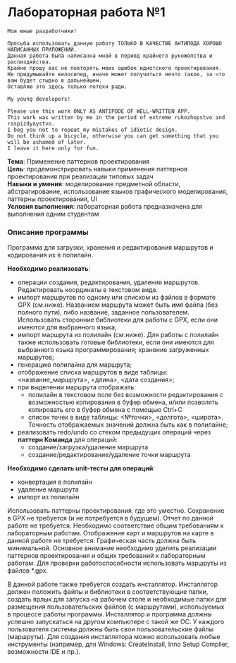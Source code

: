 # Лабораторная работа №1

    Мои юные разработчики! 

    Просьба использовать данную работу ТОЛЬКО В КАЧЕСТВЕ АНТИПОДА ХОРОШО НАПИСАННЫХ ПРИЛОЖЕНИЙ.
    Данная работа была написанна мной в период крайнего рукожопства и распиздяйства. 
    Крайне прошу вас не повторять моих ошибок идиотского проектирования. 
    Не придумывайте велосипед, иначе может получиться нечто такое, за что вам будет стыдно в дальнейшем. 
    Оставляю это здесь только потехи ради.
    
    My young developers!

    Please use this work ONLY AS ANTIPODE OF WELL-WRITTEN APP.
    This work was written by me in the period of extreme rukozhopstvo and raspizdyaystvo.
    I beg you not to repeat my mistakes of idiotic design.
    Do not think up a bicycle, otherwise you can get something that you will be ashamed of later.
    I leave it here only for fun.

**Тема**: Применение паттернов проектирования <br>
**Цель**: продемонстрировать навыки применения паттернов проектирования при реализации типовых задач <br>
**Навыки и умения**: моделирование предметной области, абстрагирование, использование языков графического моделирования, паттерны проектирования, UI <br> 
**Условия выполнения**: лабораторная работа предназначена для выполнения одним студентом

### Описание программы
Программа для загрузки, хранения и редактирования маршрутов и кодирования их в полилайн.

**Необходимо реализовать**:
- операции создания, редактирования, удаления маршрутов. Редактировать координаты в текстовом виде.
- импорт маршрутов по одному или списком из файлов в формате GPX (см.ниже). Названием маршрута может быть имя файла (без полного пути), либо название, заданное пользователем. Использовать сторонние библиотеки для работы с GPX, если они имеются для выбранного языка;
- импорт маршрута из полилайн (см.ниже). Для работы с полилайн также использовать готовые библиотеки, если они имеются для выбранного языка программирования;
хранение загруженных маршрутов;
- генерацию полилайна для маршрута;
- отображение списка маршрутов в виде таблицы: <название_маршрута>, <длина>, <дата создания>;
- при выделении маршрута отображать:
  - полилайн в текстовом поле без возможности редактирования с возможностью копирования в буфер обмена, и/или позволять копировать его в буфер обмена с помощью Ctrl+C
  - список точек в виде таблицы: <№точки>, <долгота>, <широта>. Точность отображаемых значений должна быть как в полилайне;
- реализовать redo/undo со стеком предыдущих операций через __паттерн Команда__ для операций:
  - создание/загрузка/удаление маршрута
  - создание/редактирование/удаление точки маршрута
  

**Необходимо сделать unit-тесты для операций**:
- конвертация в полилайн
- удаление маршрута
- импорт из полилайн

Использовать паттерны проектирования, где это уместно. Сохранение в GPX не требуется (и не потребуется в будущем). 
Отчет по данной работе не требуется. Необходимо соответствие общим требованиям к лабораторным работам.
Отображение карт и маршрутов на карте в данной работе не требуется. 
Графическая часть должна быть минимальной. 
Основное внимание необходимо уделить реализации паттернов проектирования и общих требований к лабораторным работам.
Для проверки работоспособности использовать маршруты из файлов *.gpx.


В данной работе также требуется создать инсталлятор. Инсталлятор должен положить файлы и библиотеки в соответствующие папки, создать ярлык для запуска на рабочем столе и необходимые папки для размещения пользовательских файлов (с маршрутами), используемых в процессе работы программы. Инсталлятор и программа должны успешно запускаться на другом компьютере с такой же ОС. У каждого пользователя системы должны быть свои пользовательские файлы (маршруты). Для создания инсталлятора можно использовать любые инструменты (например, для Windows: CreateInstall, Inno Setup Compiler, возможности IDE и пр.).


